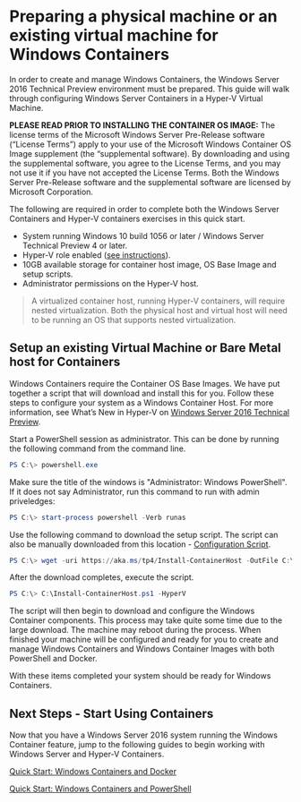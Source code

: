 # Preparing a physical machine or an existing virtual machine for Windows Containers

In order to create and manage Windows Containers, the Windows Server 2016 Technical Preview environment must be prepared. This guide will walk through configuring Windows Server Containers in a Hyper-V Virtual Machine.

**PLEASE READ PRIOR TO INSTALLING THE CONTAINER OS IMAGE:**  The license terms of the Microsoft Windows Server Pre-Release software (“License Terms”) apply to your use of the Microsoft Windows Container OS Image supplement (the “supplemental software).  By downloading and using the supplemental software, you agree to the License Terms, and you may not use it if you have not accepted the License Terms. Both the Windows Server Pre-Release software and the supplemental software are licensed by Microsoft Corporation.  

The following are required in order to complete both the Windows Server Containers and Hyper-V containers exercises in this quick start.

* System running Windows 10 build 1056 or later / Windows Server Technical Preview 4 or later.
* Hyper-V role enabled ([see instructions](https://msdn.microsoft.com/virtualization/hyperv_on_windows/quick_start/walkthrough_install#UsingPowerShell)).
* 10GB available storage for container host image, OS Base Image and setup scripts.
* Administrator permissions on the Hyper-V host.

> A virtualized container host, running Hyper-V containers, will require nested virtualization. Both the physical host and virtual host will need to be running an OS that supports nested virtualization. 

## Setup an existing Virtual Machine or Bare Metal host for Containers
Windows Containers require the Container OS Base Images. We have put together a script that will download and install this for you. Follow these steps to configure your system as a Windows Container Host. For more information, see What’s New in Hyper-V on [Windows Server 2016 Technical Preview]( https://tnstage.redmond.corp.microsoft.com/en-US/library/dn765471.aspx#BKMK_nested).

Start a PowerShell session as administrator. This can be done by running the following command from the command line.

``` powershell
PS C:\> powershell.exe
```

Make sure the title of the windows is "Administrator: Windows PowerShell". If it does not say Administrator, run this command to run with admin priveledges:

``` powershell
PS C:\> start-process powershell -Verb runas
```

Use the following command to download the setup script. The script can also be manually downloaded from this location - [Configuration Script](https://aka.ms/tp4/Install-ContainerHost).
 
``` PowerShell
PS C:\> wget -uri https://aka.ms/tp4/Install-ContainerHost -OutFile C:\Install-ContainerHost.ps1
```
   
 After the download completes, execute the script.
``` PowerShell
PS C:\> C:\Install-ContainerHost.ps1 -HyperV
```

The script will then begin to download and configure the Windows Container components. This process may take quite some time due to the large download. The machine may reboot during the process. When finished your machine will be configured and ready for you to create and manage Windows Containers and Windows Container Images with both PowerShell and Docker. 

 With these items completed your system should be ready for Windows Containers. 

## Next Steps - Start Using Containers

Now that you have a Windows Server 2016 system running the Windows Container feature, jump to the following guides to begin working with Windows Server and Hyper-V Containers.
 
[Quick Start: Windows Containers and Docker](./manage_docker.md)  

[Quick Start: Windows Containers and PowerShell](./manage_powershell.md)